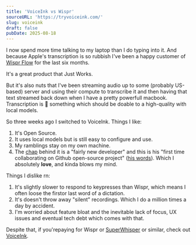 ```yaml
---
title: 'VoiceInk vs Wispr'
sourceURL: 'https://tryvoiceink.com/'
slug: voiceink
draft: false
pubDate: 2025-08-18
---
```


I now spend more time talking to my laptop than I do typing into it. And because Apple's transcription is so rubbish I've been a happy customer of [Wispr Flow](https://wisprflow.ai/) for the last six months.

It's a great product that Just Works.

But it's also nuts that I've been streaming audio up to some (probably US-based) server and using their compute to transcribe it and then having that text streamed back down when I have a pretty powerfull macbook. Transcription is 💯 something which should be doable to a high-quality with local models.

So three weeks ago I switched to VoiceInk. Things I like:

1. It's Open Source.
2. It uses local models but is still easy to configure and use.
3. My ramblings stay on my own machine.
4. The [chap](https://github.com/Beingpax) behind it is a "fairly new developer" and this is his "first time collaborating on Github open-source project" ([his words](https://github.com/Beingpax/VoiceInk/pull/19#issuecomment-2736810109)). Which I absolutely **love**, and kinda blows my mind.

Things I dislike rn:

1. It's slightly slower to respond to keypresses than Wispr, which means I often loose the firstor last word of a dictation.
2. It's doesn't throw away "silent" recordings. Which I do a million times a day by accident.
3. I'm worried about feature bloat and the inevitable lack of focus, UX issues and eventual tech debt which comes with that.

Despite that, if you'repaying for Wispr or [SuperWhisper](https://superwhisper.com/) or similar, check out [VoiceInk](https://tryvoiceink.com/).
